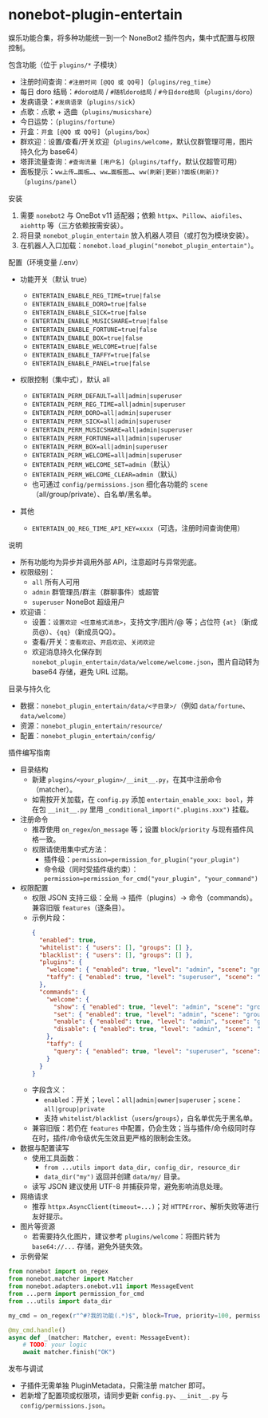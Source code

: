 nonebot-plugin-entertain
=======================

娱乐功能合集，将多种功能统一到一个 NoneBot2 插件包内，集中式配置与权限控制。

包含功能（位于 `plugins/*` 子模块）
- 注册时间查询：`#注册时间 [@QQ 或 QQ号]`（`plugins/reg_time`）
- 每日 doro 结局：`#doro结局` / `#随机doro结局` / `#今日doro结局`（`plugins/doro`）
- 发病语录：`#发病语录`（`plugins/sick`）
- 点歌：点歌 + 选曲（`plugins/musicshare`）
- 今日运势：（`plugins/fortune`）
- 开盒：`开盒 [@QQ 或 QQ号]`（`plugins/box`）
- 群欢迎：设置/查看/开关欢迎（`plugins/welcome`，默认仅群管理可用，图片持久化为 base64）
- 塔菲流量查询：`#查询流量 [用户名]`（`plugins/taffy`，默认仅超管可用）
- 面板提示：`ww上传…面板…`、`ww…面板图…`、`ww(刷新|更新)?面板(刷新)?`（`plugins/panel`）

安装
1) 需要 `nonebot2` 与 OneBot v11 适配器；依赖 `httpx`、`Pillow`、`aiofiles`、`aiohttp` 等（三方依赖按需安装）。
2) 将目录 `nonebot_plugin_entertain` 放入机器人项目（或打包为模块安装）。
3) 在机器人入口加载：`nonebot.load_plugin("nonebot_plugin_entertain")`。

配置（环境变量 /.env）
- 功能开关（默认 true）
  - `ENTERTAIN_ENABLE_REG_TIME=true|false`
  - `ENTERTAIN_ENABLE_DORO=true|false`
  - `ENTERTAIN_ENABLE_SICK=true|false`
  - `ENTERTAIN_ENABLE_MUSICSHARE=true|false`
  - `ENTERTAIN_ENABLE_FORTUNE=true|false`
  - `ENTERTAIN_ENABLE_BOX=true|false`
  - `ENTERTAIN_ENABLE_WELCOME=true|false`
  - `ENTERTAIN_ENABLE_TAFFY=true|false`
  - `ENTERTAIN_ENABLE_PANEL=true|false`

- 权限控制（集中式），默认 all
  - `ENTERTAIN_PERM_DEFAULT=all|admin|superuser`
  - `ENTERTAIN_PERM_REG_TIME=all|admin|superuser`
  - `ENTERTAIN_PERM_DORO=all|admin|superuser`
  - `ENTERTAIN_PERM_SICK=all|admin|superuser`
  - `ENTERTAIN_PERM_MUSICSHARE=all|admin|superuser`
  - `ENTERTAIN_PERM_FORTUNE=all|admin|superuser`
  - `ENTERTAIN_PERM_BOX=all|admin|superuser`
  - `ENTERTAIN_PERM_WELCOME=all|admin|superuser`
  - `ENTERTAIN_PERM_WELCOME_SET=admin`（默认）
  - `ENTERTAIN_PERM_WELCOME_CLEAR=admin`（默认）
  - 也可通过 `config/permissions.json` 细化各功能的 `scene`（all/group/private）、白名单/黑名单。

- 其他
  - `ENTERTAIN_QQ_REG_TIME_API_KEY=xxxx`（可选，注册时间查询使用）

说明
- 所有功能均为异步并调用外部 API，注意超时与异常兜底。
- 权限级别：
  - `all` 所有人可用
  - `admin` 群管理员/群主（群聊事件）或超管
  - `superuser` NoneBot 超级用户
- 欢迎语：
  - 设置：`设置欢迎 <任意格式消息>`，支持文字/图片/@ 等；占位符 `{at}`（新成员@）、`{qq}`（新成员QQ）。
  - 查看/开关：`查看欢迎`、`开启欢迎`、`关闭欢迎`
  - 欢迎消息持久化保存到 `nonebot_plugin_entertain/data/welcome/welcome.json`，图片自动转为 base64 存储，避免 URL 过期。

目录与持久化
- 数据：`nonebot_plugin_entertain/data/<子目录>/`（例如 `data/fortune`、`data/welcome`）
- 资源：`nonebot_plugin_entertain/resource/`
- 配置：`nonebot_plugin_entertain/config/`

插件编写指南
- 目录结构
  - 新建 `plugins/<your_plugin>/__init__.py`，在其中注册命令（matcher）。
  - 如需按开关加载，在 `config.py` 添加 `entertain_enable_xxx: bool`，并在包 `__init__.py` 里用 `_conditional_import(".plugins.xxx")` 挂载。
- 注册命令
  - 推荐使用 `on_regex`/`on_message` 等；设置 `block`/`priority` 与现有插件风格一致。
  - 权限请使用集中式方法：
    - 插件级：`permission=permission_for_plugin("your_plugin")`
    - 命令级（同时受插件级约束）：`permission=permission_for_cmd("your_plugin", "your_command")`
- 权限配置
  - 权限 JSON 支持三级：全局 → 插件（plugins）→ 命令（commands）。兼容旧版 `features`（逐条目）。
  - 示例片段：
    ```json
    {
      "enabled": true,
      "whitelist": { "users": [], "groups": [] },
      "blacklist": { "users": [], "groups": [] },
      "plugins": {
        "welcome": { "enabled": true, "level": "admin", "scene": "group" },
        "taffy": { "enabled": true, "level": "superuser", "scene": "all" }
      },
      "commands": {
        "welcome": {
          "show": { "enabled": true, "level": "admin", "scene": "group" },
          "set": { "enabled": true, "level": "admin", "scene": "group" },
          "enable": { "enabled": true, "level": "admin", "scene": "group" },
          "disable": { "enabled": true, "level": "admin", "scene": "group" }
        },
        "taffy": {
          "query": { "enabled": true, "level": "superuser", "scene": "all" }
        }
      }
    }
    ```
  - 字段含义：
    - `enabled`：开关；`level`：`all|admin|owner|superuser`；`scene`：`all|group|private`
    - 支持 `whitelist/blacklist`（`users`/`groups`），白名单优先于黑名单。
  - 兼容旧版：若仍在 `features` 中配置，仍会生效；当与插件/命令级同时存在时，插件/命令级优先生效且更严格的限制会生效。
- 数据与配置读写
  - 使用工具函数：
    - `from ...utils import data_dir, config_dir, resource_dir`
    - `data_dir("my")` 返回并创建 `data/my/` 目录。
  - 读写 JSON 建议使用 UTF-8 并捕获异常，避免影响消息处理。
- 网络请求
  - 推荐 `httpx.AsyncClient(timeout=...)`；对 `HTTPError`、解析失败等进行友好提示。
- 图片等资源
  - 若需要持久化图片，建议参考 `plugins/welcome`：将图片转为 `base64://...` 存储，避免外链失效。
- 示例骨架

```python
from nonebot import on_regex
from nonebot.matcher import Matcher
from nonebot.adapters.onebot.v11 import MessageEvent
from ...perm import permission_for_cmd
from ...utils import data_dir

my_cmd = on_regex(r"^#?我的功能(.*)$", block=True, priority=100, permission=permission_for_cmd("my_plugin", "my_command"))

@my_cmd.handle()
async def _(matcher: Matcher, event: MessageEvent):
    # TODO: your logic
    await matcher.finish("OK")
```

发布与调试
- 子插件无需单独 PluginMetadata，只需注册 matcher 即可。
- 若新增了配置项或权限项，请同步更新 `config.py`、`__init__.py` 与 `config/permissions.json`。
